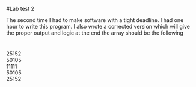 #Lab test 2

The second time I had to make software with a tight deadline. I had one hour to write this program. I also wrote a corrected version which will give the proper output and logic
at the end the array should be the following

#
25152<br>
50105<br>
11111<br>
50105<br>
25152<br>
